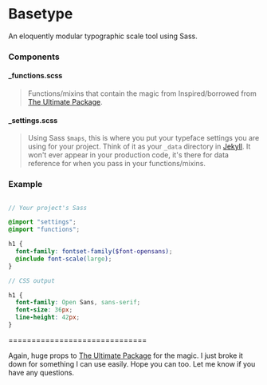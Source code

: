 # Basetype

An eloquently modular typographic scale tool using Sass.

### Components

#### _functions.scss
> Functions/mixins that contain the magic from Inspired/borrowed from [The Ultimate Package](https://github.com/ultimate-package/tools.font-scale).

#### _settings.scss
> Using Sass `$maps`, this is where you put your typeface settings you are using for your project. Think of it as your `_data` directory in [Jekyll](http://jekyllrb.com/docs/datafiles/). It won't ever appear in your production code, it's there for data reference for when you pass in your functions/mixins.

### Example

```scss

// Your project's Sass

@import "settings";
@import "functions";

h1 {
  font-family: fontset-family($font-opensans);
  @include font-scale(large);
}

// CSS output

h1 {
  font-family: Open Sans, sans-serif;
  font-size: 36px;
  line-height: 42px;
}
```

==============================

Again, huge props to [The Ultimate Package](https://github.com/ultimate-package/tools.font-scale) for the magic. I just broke it down for something I can use easily. Hope you can too. Let me know if you have any questions.
